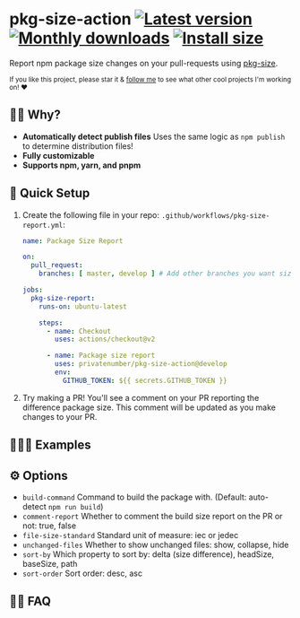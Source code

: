 # pkg-size-action [![Latest version](https://badgen.net/npm/v/pkg-size-action)](https://npm.im/pkg-size-action) [![Monthly downloads](https://badgen.net/npm/dm/pkg-size-action)](https://npm.im/pkg-size-action) [![Install size](https://packagephobia.now.sh/badge?p=pkg-size-action)](https://packagephobia.now.sh/result?p=pkg-size-action)

Report npm package size changes on your pull-requests using [pkg-size](https://github.com/privatenumber/pkg-size).

<Screenshot>

<sub>If you like this project, please star it & [follow me](https://github.com/privatenumber) to see what other cool projects I'm working on! ❤️</sub>

## 🙋‍♂️ Why?
- **Automatically detect publish files** Uses the same logic as `npm publish` to determine distribution files!
- **Fully customizable**
- **Supports npm, yarn, and pnpm** 


## 🚦 Quick Setup
1. Create the following file in your repo: `.github/workflows/pkg-size-report.yml`:

    ```yaml
    name: Package Size Report

    on:
      pull_request:
        branches: [ master, develop ] # Add other branches you want size checks on

    jobs:
      pkg-size-report:
        runs-on: ubuntu-latest

        steps:
          - name: Checkout
            uses: actions/checkout@v2

          - name: Package size report
            uses: privatenumber/pkg-size-action@develop
            env:
              GITHUB_TOKEN: ${{ secrets.GITHUB_TOKEN }}
    ```

2. Try making a PR! You'll see a comment on your PR reporting the difference package size. This comment will be updated as you make changes to your PR.

## 👨🏻‍🏫 Examples


## ⚙️ Options
- `build-command` Command to build the package with. (Default: auto-detect `npm run build`)
- `comment-report` Whether to comment the build size report on the PR or not: true, false
- `file-size-standard` Standard unit of measure: iec or jedec
- `unchanged-files` Whether to show unchanged files: show, collapse, hide
- `sort-by` Which property to sort by: delta (size difference), headSize, baseSize, path
- `sort-order` Sort order: desc, asc

## 💁‍♀️ FAQ
